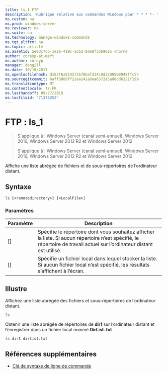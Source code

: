 ```yaml
---
title: ls_1 FTP
description: 'Rubrique relative aux commandes Windows pour * * * *- '
ms.custom: na
ms.prod: windows-server
ms.reviewer: na
ms.suite: na
ms.technology: manage-windows-commands
ms.tgt_pltfrm: na
ms.topic: article
ms.assetid: 5e03c7db-1e2b-419c-acb2-8a68f3db9615 vhorne
author: coreyp-at-msft
ms.author: coreyp
manager: dongill
ms.date: 10/16/2017
ms.openlocfilehash: d183f6a014273b78befd14c8d3208508948ffc54
ms.sourcegitcommit: 6aff3d88ff22ea141a6ea6572a5ad8dd6321f199
ms.translationtype: MT
ms.contentlocale: fr-FR
ms.lasthandoff: 09/27/2019
ms.locfileid: "71376252"
---
```

# <a name="ftp-ls_1"></a>FTP : ls_1

> S'applique à : Windows Server (canal semi-annuel), Windows Server 2016, Windows Server 2012 R2 et Windows Server 2012
> 
> 
> S'applique à : Windows Server (canal semi-annuel), Windows Server 2016, Windows Server 2012 R2 et Windows Server 2012

Affiche une liste abrégée de fichiers et de sous-répertoires de l’ordinateur distant.   
## <a name="syntax"></a>Syntaxe  
```  
ls [<remotedirectory>] [<LocalFile>]  
```  
### <a name="parameters"></a>Paramètres  

|      Paramètre      |                                                                       Description                                                                        |
|---------------------|----------------------------------------------------------------------------------------------------------------------------------------------------------|
| [<remotedirectory>] | Spécifie le répertoire dont vous souhaitez afficher la liste. Si aucun répertoire n’est spécifié, le répertoire de travail actuel sur l’ordinateur distant est utilisé. |
|    [<LocalFile>]    |               Spécifie un fichier local dans lequel stocker la liste. Si aucun fichier local n’est spécifié, les résultats s’affichent à l’écran.               |

## <a name="BKMK_Examples"></a>Illustre  
Affichez une liste abrégée des fichiers et sous-répertoires de l’ordinateur distant.  
```  
ls  
```  
Obtenir une liste abrégée de répertoires de **dir1** sur l’ordinateur distant et l’enregistrer dans un fichier local nommé **DirList. txt**  
```  
ls dir1 dirlist.txt   
```  
## <a name="additional-references"></a>Références supplémentaires  
-   [Clé de syntaxe de ligne de commande](command-line-syntax-key.md)  
